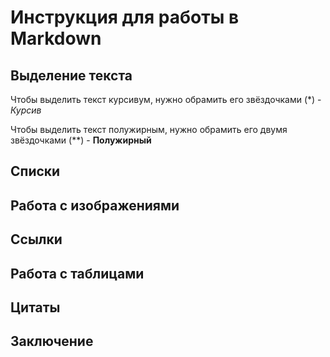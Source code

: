 # Инструкция для работы в Markdown

## Выделение текста

Чтобы выделить текст курсивум, нужно обрамить его звёздочками (*) - *Курсив* 

Чтобы выделить текст полужирным, нужно обрамить его двумя звёздочками (**) - **Полужирный**

## Списки

## Работа с изображениями

## Ссылки

## Работа с таблицами

## Цитаты

## Заключение